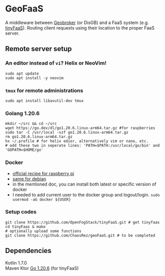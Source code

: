 # GeoFaaS

A middleware between [Geobroker](https://github.com/MoeweX/geobroker) (or DisGB) and a FaaS system (e.g. [tinyFaaS](https://github.com/OpenFogStack/tinyFaaS)). Routing client requests using their location to the proper FaaS server.

## Remote server setup
### An editor instead of `vi`? Helix or NeoVim!
```
sudo apt update
sudo apt install -y neovim
```
### `tmux` for remote administrations
```
sudo apt install libavutil-dev tmux
```

### Golang 1.20.6
```
mkdir ~/src && cd ~/src
wget https://go.dev/dl/go1.20.6.linux-arm64.tar.gz #for raspberries
sudo tar -C /usr/local -xzf go1.20.6.linux-arm64.tar.gz 
rm go1.20.6.linux-arm64.tar.gz
hx ~/.profile # for helix edior, alternatively vim or nano, etc.
# add these two in seperate lines: 'PATH=$PATH:/usr/local/go/bin' and 'GOPATH=$HOME/go'
```
### Docker 
- [official recipe for raspberry pi](https://docs.docker.com/engine/install/raspberry-pi-os/#install-using-the-repository)
- [same for debian](https://docs.docker.com/engine/install/debian/)
- in the mentioned doc, you can install both latest or specific version of docker
- I needed to add current user to the docker group and logout/login. `sudo usermod -aG docker ${USER}`

### Setup codes
```
git clone https://github.com/OpenFogStack/tinyFaaS.git # get tinyfaas
cd tinyFaas & make
# optionally upload some functions
git clone https://github.com/ChaosRez/geoFaaS.git # to be completed
```
## Dependencies
Kotlin 1.7.0  
Maven
Ktor
[Go 1.20.6](https://go.dev/dl/go1.20.6.linux-arm64.tar.gz) (for tinyFaaS)  
